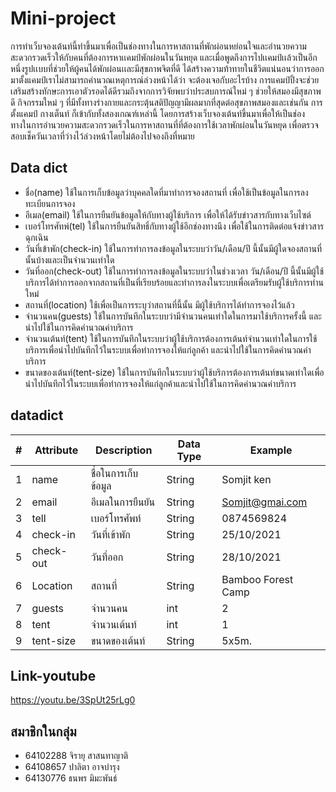 # Mini-project
การทำเว็บจองเต้นท์นี้ทำขึ้นมาเพื่อเป็นช่องทางในการหาสถานที่พักผ่อนหย่อนใจและอำนวยความสะดวกรวดเร็วให้กับคนที่ต้องการหาเเคมป์พักผ่อนในวันหยุด และเมื่อพูดถึงการไปเเคมป์เเล้วเป็นอีกหนึ่งรูปเเบบที่ช่วยให้ผู้คนได้พักผ่อนเเละมีสุขภาพจิตที่ดี ได้สร้างความท้าทายในชีวิตแน่นอนว่าการออกมาตั้งแคมป์เราไม่สามารถคำนวณเหตุการณ์ล่วงหน้าได้ว่า จะต้องเจอกับอะไรบ้าง การแคมป์ปิ้งจะช่วยเสริมสร้างทักษะการเอาตัวรอดได้ดีรวมถึงจากการวิจัยพบว่าประสบการณ์ใหม่ ๆ ช่วยให้สมองมีสุขภาพดี กิจกรรมใหม่ ๆ ที่มีทั้งทางร่างกายและกระตุ้นสติปัญญามีผลมากที่สุดต่อสุขภาพสมองและเช่นกัน การตั้งแคมป์ กางเต็นท์ ก็เข้ากับทั้งสองเกณฑ์เหล่านี้ โดยการสร้างเว็บจองเต้นท์ขึ้นมาเพื่อให้เป็นช่องทางในการอำนวยความสะดวกรวดเร็วในการหาสถานที่ที่ต้องการใช้เวลาพักผ่อนในวันหยุด เพื่อตรวจสอบเช็ควันเวลาที่ว่างไว้ล่วงหน้าโดยไม่ต้องไปจองถึงที่หมาย


## Data dict
- ชื่อ(name) ใช้ในการเก็บข้อมูลว่าบุคคลใดที่มาทำการจองสถานที่ เพื่อใช้เป็นข้อมูลในการลงทะเบียนการจอง
- อีเมล(email) ใช้ในการยืนยันข้อมูลให้กับทางผู้ใช้บริการ เพื่อให้ได้รับข่าวสารกับทางเว็บไซต์
- เบอร์โทรศัทพ์(tel) ใช้ในการยืนยันสิทธิ์กับทางผู้ใช้อีกช่องทางนึง เพื่อใช้ในการติดต่อแจ้งข่าวสารฉุกเฉิน
- วันที่เข้าพัก(check-in) ใช้ในการทำการลงข้อมูลในระบบว่าวัน/เดือน/ปี นี้นั้นมีผู้ใดจองสถานที่นั้นบ้างและเป็นจำนวนเท่าใด
- วันที่ออก(check-out) ใช้ในการทำการลงข้อมูลในระบบว่าในช่วงเวลา วัน/เดือน/ปี นี้นั้นมีผู้ใช้บริการได้ทำการออกจากสถานที่เป็นที่เรียบร้อยและทำการลงในระบบเพื่อเตรียมรับผู้ใช้บริการท่านใหม่
- สถานที่(location) ใช้เพื่อเป็นการระบุว่าสถานที่นี้นั้น มีผู้ใช้บริการได้ทำการจองไว้แล้ว
- จำนวนคน(guests) ใช้ในการบันทึกในระบบว่ามีจำนวนคนเท่าใดในการมาใช้บริการครั้งนี้ และนำไปใช้ในการคิดคำนวณค่าบริการ
- จำนวนเต้นท์(tent)  ใช้ในการบันทึกในระบบว่าผู้ใช้บริการต้องการเต้นท์จำนวนเท่าใดในการใช้บริการเพื่อนำไปบันทึกไว้ในระบบเพื่อทำการจองให้แก่ลูกค้า และนำไปใช้ในการคิดคำนวณค่าบริการ
- ขนาดของเต้นท์(tent-size) ใช้ในการบันทึกในระบบว่าผู้ใช้บริการต้องการเต้นท์ขนาดเท่าใดเพื่อนำไปบันทึกไว้ในระบบเพื่อทำการจองให้แก่ลูกค้าและนำไปใช้ในการคิดคำนวณค่าบริการ 

## datadict

| # | Attribute | Description | Data Type| Example |
|----------|----------|----------|----------|----------|
| 1   | name | ชื่อในการเก็บข้อมูล  |String  | Somjit ken |
| 2   | email | อีเมลในการยืนยัน | String   |Somjit@gmai.com   |
| 3   | tell | เบอร์โทรศัพท์  |String  | 0874569824  |
| 4   | check-in  | วันที่เข้าพัก | String   | 25/10/2021 |
| 5   | check-out  | วันที่ออก| String  | 28/10/2021 |
| 6   | Location  | สถานที่ |String | Bamboo Forest Camp  |
| 7   | guests   |จำนวนคน | int   | 2 |
| 8   | tent  | จำนวนเต้นท์   | int  | 1  |
| 9   | tent-size   | ขนาดของเต้นท์   | String |5x5m. |






## Link-youtube
https://youtu.be/3SpUt25rLg0


## สมาชิกในกลุ่ม 
- 64102288 จิรายุ สาสนทาญาติ
- 64108657 ปาลิตา อาจบำรุง
- 64130776 ธนพร มิมะพันธ์
